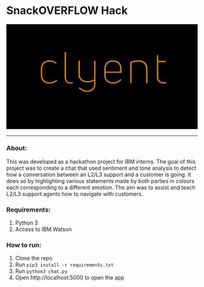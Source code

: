 # SnackOVERFLOW Hack
<img src = "https://github.com/MohamedBengezi/snack-OVERFLOW-hackathon/raw/master/image.png" />

---
### About:
This was developed as a hackathon project for IBM interns. The goal of this project was to create a chat that used sentiment  and tone analysis to detect how a conversation between an L2/L3 support and a customer is going. It does so by highlighting various statements made by both parties in colours each corresponding to a different emotion. The aim was to assist and teach L2/L3 support agents how to navigate with customers.

### Requirements:
1. Python 3
2. Access to IBM Watson

### How to run:
1. Clone the repo
2. Run `pip3 install -r requirements.txt`
3. Run `python3 chat.py`
4. Open http://localhost:5000 to open the app

